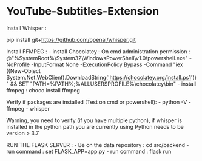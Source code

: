 # YouTube-Subtitles-Extension

Install Whisper :

pip install git+https://github.com/openai/whisper.git

Install FFMPEG :
    - install Chocolatey : On cmd administration permission : 
    @"%SystemRoot%\System32\WindowsPowerShell\v1.0\powershell.exe" -NoProfile -InputFormat None -ExecutionPolicy Bypass -Command "iex ((New-Object System.Net.WebClient).DownloadString('https://chocolatey.org/install.ps1'))" && SET "PATH=%PATH%;%ALLUSERSPROFILE%\chocolatey\bin"
    - install ffmpeg : choco install ffmpeg

Verify if packages are installed (Test on cmd or powershell):
    - python -V
    - ffmpeg
    - whisper

Warning, you need to verify (if you have multiple python), if whisper is installed in the python path you are currently using
Python needs to be version > 3.7 




RUN THE FLASK SERVER :
    - Be on the data repository : cd src/backend
    - run command : set FLASK_APP=app.py
    - run command : flask run



 
